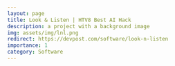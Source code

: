 ```yaml
---
layout: page
title: Look & Listen | HTV8 Best AI Hack
description: a project with a background image
img: assets/img/lnl.png
redirect: https://devpost.com/software/look-n-listen
importance: 1
category: Software
---
```

